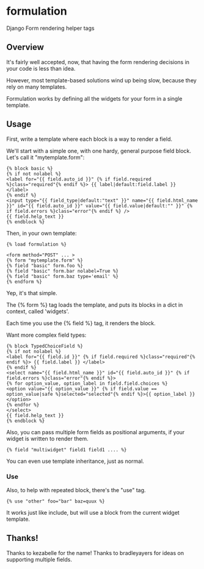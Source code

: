 # formulation

Django Form rendering helper tags


## Overview

It's fairly well accepted, now, that having the form rendering decisions in your code is less than idea.

However, most template-based solutions wind up being slow, because they rely on many templates.

Formulation works by defining all the widgets for your form in a single template.

## Usage

First, write a template where each block is a way to render a field.

We'll start with a simple one, with one hardy, general purpose field block.  Let's call it "mytemplate.form":

    {% block basic %}
    {% if not nolabel %}
    <label for="{{ field.auto_id }}" {% if field.required %}class="required"{% endif %}> {{ label|default:field.label }} </label>
    {% endif %}
    <input type="{{ field_type|default:"text" }}" name="{{ field.html_name }}" id="{{ field.auto_id }}" value="{{ field.value|default:"" }}" {% if field.errors %}class="error"{% endif %} />
    {{ field.help_text }}
    {% endblock %}

Then, in your own template:

    {% load formulation %}

    <form method="POST" ... >
    {% form "mytemplate.form" %}
    {% field "basic" form.foo %}
    {% field "basic" form.bar nolabel=True %}
    {% field "basic" form.baz type='email' %}
    {% endform %}

Yep, it's that simple.

The {% form %} tag loads the template, and puts its blocks in a dict in context, called 'widgets'.

Each time you use the {% field %} tag, it renders the block.

Want more complex field types:

    {% block TypedChoiceField %}
    {% if not nolabel %}
    <label for="{{ field.id }}" {% if field.required %}class="required"{% endif %}> {{ field.label }} </label>
    {% endif %}
    <select name="{{ field.html_name }}" id="{{ field.auto_id }}" {% if field.errors %}class="error"{% endif %}>
    {% for option_value, option_label in field.field.choices %}
    <option value="{{ option_value }}" {% if field.value == option_value|safe %}selected="selected"{% endif %}>{{ option_label }}</option>
    {% endfor %}
    </select>
    {{ field.help_text }}
    {% endblock %}

Also, you can pass multiple form fields as positional arguments, if your widget is written to render them.

    {% field "multiwidget" field1 field1 .... %}

You can even use template inheritance, just as normal.

### Use

Also, to help with repeated block, there's the "use" tag.

    {% use "other" foo="bar" baz=quux %}

It works just like include, but will use a block from the current widget template.

## Thanks!

Thanks to kezabelle for the name!
Thanks to bradleyayers for ideas on supporting multiple fields.



